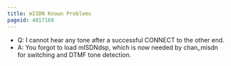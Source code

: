 ```yaml
---
title: mISDN Known Problems
pageid: 4817168
---
```


* Q: I cannot hear any tone after a successful CONNECT to the other end.
* A: You forgot to load mISDNdsp, which is now needed by chan\_misdn for switching and DTMF tone detection.


